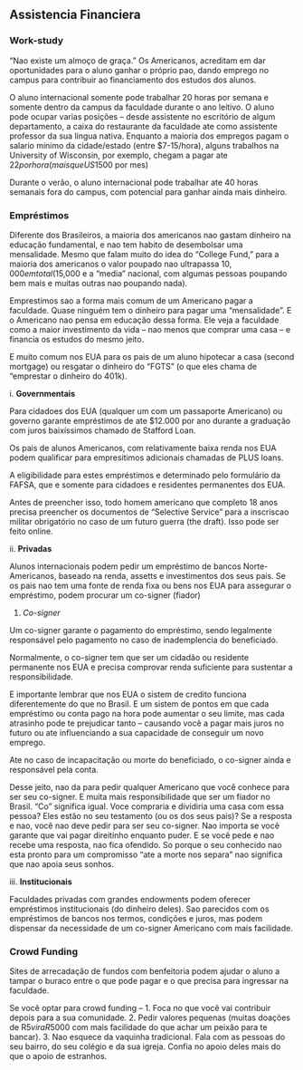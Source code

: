 ## Assistencia Financiera

### Work-study

“Nao existe um almoço de graça.” Os Americanos, acreditam em dar oportunidades para o aluno ganhar o próprio pao, dando emprego no campus para contribuir ao financiamento dos estudos dos alunos.
 
O aluno internacional somente pode trabalhar 20 horas por semana e somente dentro da campus da faculdade durante o ano leitivo. O aluno pode ocupar varias posições – desde assistente no escritório de algum departamento, a caixa do restaurante da faculdade ate como assistente professor da sua língua nativa. Enquanto a maioria dos empregos pagam o salario mínimo da cidade/estado (entre $7-15/hora), alguns trabalhos na University of Wisconsin, por exemplo, chegam a pagar ate $22 por hora (mais que US$1500 por mes)
 
Durante o verão, o aluno internacional pode trabalhar ate 40 horas semanais fora do campus, com potencial para ganhar ainda mais dinheiro.
 
### Empréstimos

Diferente dos Brasileiros, a maioria dos americanos nao gastam dinheiro na educação fundamental, e nao tem habito de desembolsar uma mensalidade. Mesmo que falam muito do idea do “College Fund,” para a maioria dos americanos o valor poupado nao ultrapassa $10,000 em total($15,000 e a “media” nacional, com algumas pessoas poupando bem mais e muitas outras nao poupando nada).
 
Emprestimos sao a forma mais comum de um Americano pagar a faculdade. Quase ninguém tem o dinheiro para pagar uma “mensalidade”. E o Americano nao pensa em educação dessa forma.  Ele veja a faculdade como a maior investimento da vida – nao menos que comprar uma casa – e financia os estudos do mesmo jeito.
 
E muito comum nos EUA para os pais de um aluno hipotecar a casa (second mortgage) ou resgatar o dinheiro do “FGTS” (o que eles chama de “emprestar o dinheiro do 401k).

i. **Governmentais**

Para cidadoes dos EUA (qualquer um com um passaporte Americano) ou governo garante empréstimos de ate $12.000 por ano durante a graduação com juros baixíssimos chamado de Stafford Loan.
 
Os pais de alunos Americanos, com  relativamente baixa renda nos EUA podem qualificar para empresitimos adicionais chamadas de PLUS loans.
 
A eligibilidade para estes empréstimos e determinado pelo formulário da FAFSA, que e somente para cidadoes e residentes permanentes dos EUA.
 
Antes de preencher isso, todo homem americano que completo 18 anos precisa preencher os documentos de “Selective Service” para a inscriscao militar obrigatório no caso de um futuro guerra (the draft). Isso pode ser feito online.
 
ii. **Privadas**

Alunos internacionais podem pedir um empréstimo de bancos Norte-Americanos, baseado na renda, assetts e investimentos dos seus pais.  Se os pais nao tem uma fonte de renda fixa ou bens nos EUA para assegurar o empréstimo, podem procurar um co-signer (fiador)

 1. *Co-signer*

Um co-signer garante o pagamento do empréstimo, sendo legalmente responsável pelo pagamento no caso de inademplencia do beneficiado.
 
Normalmente, o co-signer tem que ser um cidadão ou residente permanente nos EUA e precisa comprovar renda suficiente para sustentar a responsibilidade.
 
E importante lembrar que nos EUA o sistem de credito funciona diferentemente do que no Brasil. E um sistem de pontos em que cada empréstimo ou conta pago na hora pode aumentar o seu limite, mas cada atrasinho pode te prejudicar tanto – causando você a pagar mais juros no futuro ou ate influenciando a sua capacidade de conseguir um novo emprego.
 
Ate no caso de incapacitação ou morte do beneficiado, o co-signer ainda e responsável pela conta.
 
Desse jeito, nao da para pedir qualquer Americano que você conhece para ser seu co-signer.  E muita mais responsibilidade que ser um fiador no Brasil. “Co” significa igual.  Voce compraria e dividiria uma casa com essa pessoa? Eles estão no seu testamento (ou os dos seus pais)? Se a resposta e nao, você nao deve pedir para ser seu co-signer.  Nao importa se você garante que vai pagar direitinho enquanto puder.  E se você pede e nao recebe uma resposta, nao fica ofendido. So porque o seu conhecido nao esta pronto para um compromisso “ate a morte nos separa” nao significa que nao apoia seus sonhos.
 
iii. **Institucionais**

Faculdades privadas com grandes endowments podem oferecer empréstimos institucionais (do dinheiro deles). Sao parecidos com os empréstimos de bancos nos termos, condições e juros, mas podem dispensar da necessidade de um co-signer Americano com mais facilidade.

### Crowd Funding
Sites de arrecadação de fundos com benfeitoria podem ajudar o aluno a tampar o buraco entre o que pode pagar e o que precisa para ingressar na faculdade. 
 
Se você optar para crowd funding – 1. Foca no que você vai contribuir depois para a sua comunidade.  2. Pedir valores pequenas (muitas doações de R$5 vira R$5000 com mais facilidade do que achar um peixão para te bancar). 3. Nao esquece da vaquinha tradicional.  Fala com as pessoas do seu bairro, do seu colégio e da sua igreja.  Confia no apoio deles mais do que o apoio de estranhos.
